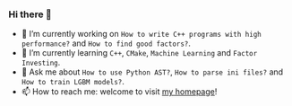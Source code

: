 ### Hi there 👋

- 🔭 I’m currently working on `How to write C++ programs with high performance?` and `How to find good factors?`.
- 🌱 I’m currently learning `C++`, `CMake`, `Machine Learning` and `Factor Investing`.
- 💬 Ask me about `How to use Python AST?`, `How to parse ini files?` and `How to train LGBM models?`. 
- 📫 How to reach me: welcome to visit [my homepage](https://allensun1024.github.io/)!
